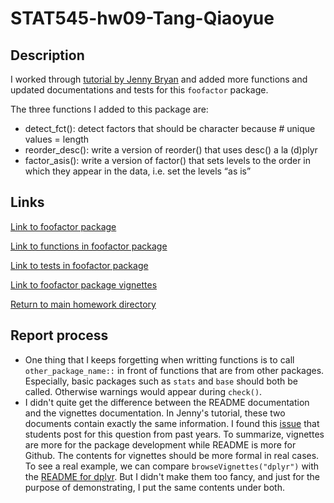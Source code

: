# STAT545-hw09-Tang-Qiaoyue

## Description
I worked through [tutorial by Jenny Bryan](http://stat545.com/packages06_foofactors-package.html) and added more functions and updated documentations and tests for this `foofactor` package.

The three functions I added to this package are:
- detect_fct(): detect factors that should be character because # unique values = length
- reorder_desc(): write a version of reorder() that uses desc() a la (d)plyr
- factor_asis(): write a version of factor() that sets levels to the order in which they appear in the data, i.e. set the levels “as is”

## Links

[Link to foofactor package](https://github.com/qiaoyuet/foofactors)

[Link to functions in foofactor package](https://github.com/qiaoyuet/foofactors/tree/master/R)

[Link to tests in foofactor package](https://github.com/qiaoyuet/foofactors/tree/master/tests/testthat)

[Link to foofactor package vignettes](https://github.com/qiaoyuet/foofactors/blob/master/vignettes/hello-foofactors.md)

[Return to main homework directory](https://github.com/qiaoyuet/STAT545-hw-Tang-Qiaoyue)

## Report process
- One thing that I keeps forgetting when writting functions is to call `other_package_name::` in front of functions that are from other packages. Especially, basic packages such as `stats` and `base` should both be called. Otherwise warnings would appear during `check()`.
- I didn't quite get the difference between the README documentation and the vignettes documentation. In Jenny's tutorial, these two documents contain exactly the same information. I found this [issue](https://github.com/STAT545-UBC/Discussion/issues/249) that students post for this question from past years. To summarize, vignettes are more for the package development while README is more for Github. The contents for vignettes should be more formal in real cases. To see a real example, we can compare `browseVignettes("dplyr")` with the [README for dplyr](https://github.com/tidyverse/dplyr). But I didn't make them too fancy, and just for the purpose of demonstrating, I put the same contents under both.